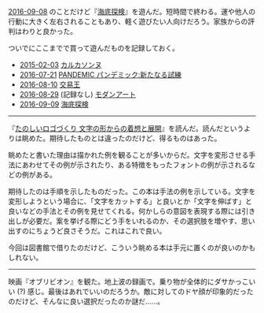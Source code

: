 [2016-09-08][] のことだけど『[海底探検](http://oinkgms.com/?pid=83947160)』を遊んだ。短時間で終わる。運や他人の行動に大きく左右されることもあり、軽く遊びたい人向けだろう。家族からの評判はわりと良かった。

ついでにここまでで買って遊んだものを記録しておく。

- [2015-02-03][] [カルカソンヌ](http://mobius-games.co.jp/HansimGluck/Carcassonne.htm)
- [2016-07-21][] [PANDEMIC パンデミック:新たなる試練](https://hobbyjapan.co.jp/pandemic/)
- [2016-08-10][] [交易王](http://www.newgamesorder.jp/games/kouekio)
- [2016-08-29][] (記録なし) [モダンアート](http://www.newgamesorder.jp/games/modernart)
- [2016-09-09][] [海底探検](http://oinkgms.com/?pid=83947160)

-----

『[たのしいロゴづくり 文字の形からの着想と展開](https://www.amazon.co.jp/dp/4861008395)』を読んだ。読んだというよりは眺めた。期待したものとは違ったのだけど、得るものはあった。

眺めたと書いた理由は描かれた例を観ることが多いからだ。文字を変形させる手法にあわせてその例が示されたり、ある特徴をもったフォントの例が示されるなどの例がある。

期待したのは手順を示したものだった。この本は手法の例を示している。文字を変形しようという場合に、「文字をカットする」と良いとか「文字を伸ばす」と良いなどの手法とその例を見せてくれる。何かしらの意図を表現する際には引き出しが必要だ。案を挙げる際にどう手をいれるのか、その選択肢を増やす、思い出すのにちょうど良さそうだ。これはこれで良い。

今回は図書館で借りたのだけど、こういう眺める本は手元に置くのが良いのかもしれない。

-----

映画『オブリビオン』を観た。地上波の録画で。乗り物が全体的にダサかっこいい (?) 感じ。最後はあれでいいのだろうか。敵に対してのドヤ顔が印象的だったのだけど、そんなに良い選択だったのか謎だ……。

[2015-02-03]: https://blog.bouzuya.net/2015/02/03/
[2016-07-21]: https://blog.bouzuya.net/2016/07/21/
[2016-08-10]: https://blog.bouzuya.net/2016/08/10/
[2016-08-29]: https://blog.bouzuya.net/2016/08/29/
[2016-09-08]: https://blog.bouzuya.net/2016/09/08/
[2016-09-09]: https://blog.bouzuya.net/2016/09/09/

